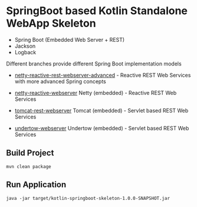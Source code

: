 # SpringBoot based Kotlin Standalone WebApp Skeleton

- Spring Boot (Embedded Web Server + REST)
- Jackson
- Logback

Different branches provide different Spring Boot implementation models
- [netty-reactive-rest-webserver-advanced](https://github.com/oeil/kotlin-springboot-skeleton/tree/netty-reactive-rest-webserver-advanced) - Reactive REST Web Services with more advanced Spring concepts

- [netty-reactive-webserver](https://github.com/oeil/kotlin-springboot-skeleton/tree/netty-reactive-webserver) Netty (embedded) - Reactive REST Web Services
- [tomcat-rest-webserver](https://github.com/oeil/kotlin-springboot-skeleton/tree/tomcat-rest-webserver) Tomcat (embedded) - Servlet based REST Web Services
- [undertow-webserver](https://github.com/oeil/kotlin-springboot-skeleton/tree/undertow-webserver) Undertow (embedded) - Servlet based REST Web Services


## Build Project
```
mvn clean package
```

## Run Application
```
java -jar target/kotlin-springboot-skeleton-1.0.0-SNAPSHOT.jar
```
